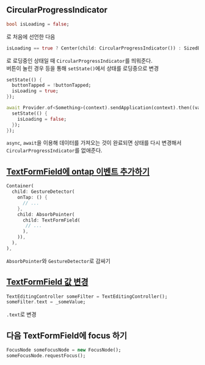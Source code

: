 ## CircularProgressIndicator
```dart
bool isLoading = false;
```
로 처음에 선언한 다음
```dart
isLoading == true ? Center(child: CircularProgressIndicator()) : SizedBox.shrink()
```
로 로딩중인 상태일 때 `CircularProgressIndicator`를 띄워준다.  
버튼이 눌린 경우 등을 통해 `setState()`에서 상태를 로딩중으로 변경
```dart
setState(() {
  buttonTapped = !buttonTapped;
  isLoading = true;
});
```
```dart
await Provider.of<Something>(context).sendApplication(context).then((value) {
  setState(() {
    isLoading = false;
  });
});
```
`async`, `await`을 이용해 데이터를 가져오는 것이 완료되면 상태를 다시 변경해서 `CircularProgressIndicator`를 없애준다.  

## [TextFormField에 ontap 이벤트 추가하기](https://stackoverflow.com/a/56697726)
```dart
Container(
  child: GestureDetector(
    onTap: () {
      // ...
    },
    child: AbsorbPointer(
      child: TextFormField(
       // ...
      ),
    )),
  ),
),
```
`AbsorbPointer`와 `GestureDetector`로 감싸기

## [TextFormField 값 변경](https://stackoverflow.com/questions/51127241/how-do-you-change-the-value-inside-of-a-textfield-flutter)
```dart
TextEditingController someFilter = TextEditingController();
someFilter.text = _someValue;
```
`.text`로 변경  

## 다음 TextFormField에 focus 하기
```dart
FocusNode someFocusNode = new FocusNode();
someFocusNode.requestFocus();
```
